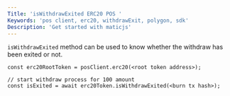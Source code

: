 ```yaml
---
Title: 'isWithdrawExited ERC20 POS '
Keywords: 'pos client, erc20, withdrawExit, polygon, sdk'
Description: 'Get started with maticjs'
---
```


`isWithdrawExited` method can be used to know whether the withdraw has been exited or not.

```
const erc20RootToken = posClient.erc20(<root token address>);

// start withdraw process for 100 amount
const isExited = await erc20Token.isWithdrawExited(<burn tx hash>);
```
